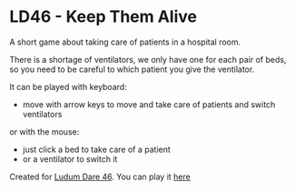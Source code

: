 # LD46 - Keep Them Alive

A short game about taking care of patients in a hospital room.

There is a shortage of ventilators, we only have one for each pair of beds, so you need to be careful to which patient you give the ventilator.

It can be played with keyboard:

* move with arrow keys to move and take care of patients and switch ventilators

or with the mouse:

* just click a bed to take care of a patient
* or a ventilator to switch it

Created for [Ludum Dare 46](https://ldjam.com/events/ludum-dare/46/keep-them-alive-2). You can play it [here](https://acoto87.itch.io/keep-them-alive)
